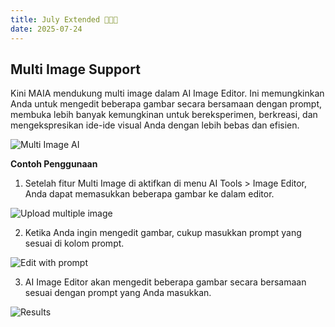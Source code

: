 ```yaml
---
title: July Extended 🧑🏻‍🎨
date: 2025-07-24   
---
```


## Multi Image Support

Kini MAIA mendukung multi image dalam AI Image Editor. Ini memungkinkan Anda untuk mengedit beberapa gambar secara bersamaan dengan prompt, membuka lebih banyak kemungkinan untuk bereksperimen, berkreasi, dan mengekspresikan ide-ide visual Anda dengan lebih bebas dan efisien.

![Multi Image AI](https://res.cloudinary.com/moyadev/image/upload/v1753349532/maia/releases/multi-image_an3jgl.webp)

**Contoh Penggunaan**

1. Setelah fitur Multi Image di aktifkan di menu AI Tools > Image Editor, Anda dapat memasukkan beberapa gambar ke dalam editor.

![Upload multiple image](https://res.cloudinary.com/moyadev/image/upload/v1753349532/maia/releases/imageeditor1_fzzdh1.webp)

2. Ketika Anda ingin mengedit gambar, cukup masukkan prompt yang sesuai di kolom prompt.

![Edit with prompt](https://res.cloudinary.com/moyadev/image/upload/v1753349896/maia/releases/imageeditor2_dpg0nv.webp)

3. AI Image Editor akan mengedit beberapa gambar secara bersamaan sesuai dengan prompt yang Anda masukkan.

![Results](https://res.cloudinary.com/moyadev/image/upload/v1753349531/maia/releases/imagegeditor3_di8zx8.webp)